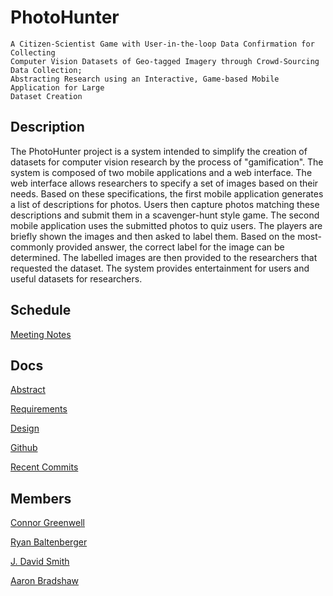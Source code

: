 PhotoHunter
===========

    A Citizen-Scientist Game with User-in-the-loop Data Confirmation for Collecting
    Computer Vision Datasets of Geo-tagged Imagery through Crowd-Sourcing Data Collection;
    Abstracting Research using an Interactive, Game-based Mobile Application for Large
    Dataset Creation

Description
-----------

The PhotoHunter project is a system intended to simplify the creation of datasets
for computer vision research by the process of "gamification". The system is
composed of two mobile applications and a web interface. The web interface allows
researchers to specify a set of images based on their needs. Based on these
specifications, the first mobile application generates a list of descriptions for
photos. Users then capture photos matching these descriptions and submit them in a
scavenger-hunt style game. The second mobile application uses the submitted photos
to quiz users. The players are briefly shown the images and then asked to label
them. Based on the most-commonly provided answer, the correct label for the image
can be determined. The labelled images are then provided to the researchers that
requested the dataset. The system provides entertainment for users and useful
datasets for researchers.


Schedule
--------

[Meeting Notes](meetings.html "Meeting Notes")

Docs
-----
[Abstract](docs/abstract.pdf "Abstract")

[Requirements](docs/requirements.pdf "Requirements")

[Design](docs/design.pdf "Design")

[Github](https://github.com/QuesoTech/PhotoHunter "Photohunter Github")

[Recent Commits](commits.html "Recent Commits")

Members
---------
[Connor Greenwell](connor.html "Connor's Page")

[Ryan Baltenberger](ryan.html "Ryan's Page")

[J. David Smith](david.html "David's Page")

[Aaron Bradshaw](aaron.html "A.A.Ron's Page")
